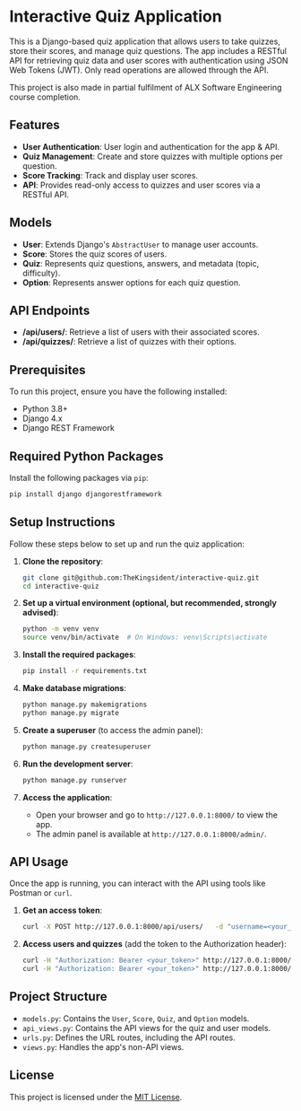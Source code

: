 # Interactive Quiz Application

This is a Django-based quiz application that allows users to take quizzes, store their scores, and manage quiz questions. The app includes a RESTful API for retrieving quiz data and user scores with authentication using JSON Web Tokens (JWT). Only read operations are allowed through the API. 

This project is also made in partial fulfilment of ALX Software Engineering course completion.

## Features
- **User Authentication**: User login and authentication for the app & API.
- **Quiz Management**: Create and store quizzes with multiple options per question.
- **Score Tracking**: Track and display user scores.
- **API**: Provides read-only access to quizzes and user scores via a RESTful API.

## Models
- **User**: Extends Django's `AbstractUser` to manage user accounts.
- **Score**: Stores the quiz scores of users.
- **Quiz**: Represents quiz questions, answers, and metadata (topic, difficulty).
- **Option**: Represents answer options for each quiz question.

## API Endpoints
- **/api/users/**: Retrieve a list of users with their associated scores.
- **/api/quizzes/**: Retrieve a list of quizzes with their options.

## Prerequisites
To run this project, ensure you have the following installed:
- Python 3.8+
- Django 4.x
- Django REST Framework

## Required Python Packages
Install the following packages via `pip`:
```bash
pip install django djangorestframework
```

## Setup Instructions

Follow these steps below to set up and run the quiz application:

1. **Clone the repository**:
   ```bash
   git clone git@github.com:TheKingsident/interactive-quiz.git
   cd interactive-quiz
   ```

2. **Set up a virtual environment (optional, but recommended, strongly advised)**:
   ```bash
   python -m venv venv
   source venv/bin/activate  # On Windows: venv\Scripts\activate
   ```

3. **Install the required packages**:
   ```bash
   pip install -r requirements.txt
   ```

4. **Make database migrations**:
   ```bash
   python manage.py makemigrations
   python manage.py migrate
   ```

5. **Create a superuser** (to access the admin panel):
   ```bash
   python manage.py createsuperuser
   ```

6. **Run the development server**:
   ```bash
   python manage.py runserver
   ```

7. **Access the application**:
   - Open your browser and go to `http://127.0.0.1:8000/` to view the app.
   - The admin panel is available at `http://127.0.0.1:8000/admin/`.

## API Usage
Once the app is running, you can interact with the API using tools like Postman or `curl`.

1. **Get an access token**:
   ```bash
   curl -X POST http://127.0.0.1:8000/api/users/   -d "username=<your_username>&password=<your_password>"
   ```

2. **Access users and quizzes** (add the token to the Authorization header):
   ```bash
   curl -H "Authorization: Bearer <your_token>" http://127.0.0.1:8000/api/users/
   curl -H "Authorization: Bearer <your_token>" http://127.0.0.1:8000/api/quizzes/
   ```

## Project Structure
- `models.py`: Contains the `User`, `Score`, `Quiz`, and `Option` models.
- `api_views.py`: Contains the API views for the quiz and user models.
- `urls.py`: Defines the URL routes, including the API routes.
- `views.py`: Handles the app's non-API views.

## License
This project is licensed under the [MIT License](LICENSE).
